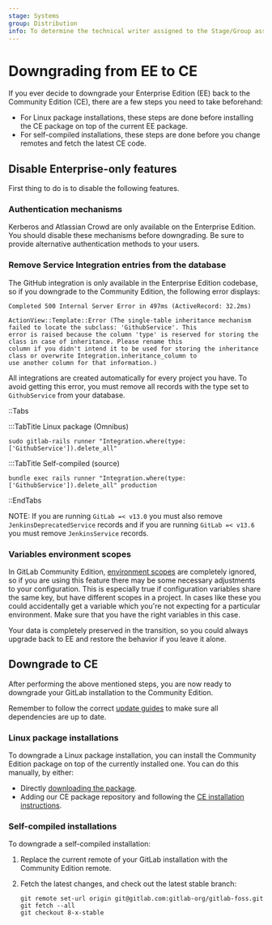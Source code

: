 ```yaml
---
stage: Systems
group: Distribution
info: To determine the technical writer assigned to the Stage/Group associated with this page, see https://about.gitlab.com/handbook/product/ux/technical-writing/#assignments
---
```


# Downgrading from EE to CE

If you ever decide to downgrade your Enterprise Edition (EE) back to the
Community Edition (CE), there are a few steps you need to take beforehand:

- For Linux package installations, these steps are done before installing the CE package on top of the current EE
  package.
- For self-compiled installations, these steps are done before you change remotes and fetch the latest CE code.

## Disable Enterprise-only features

First thing to do is to disable the following features.

### Authentication mechanisms

Kerberos and Atlassian Crowd are only available on the Enterprise Edition. You
should disable these mechanisms before downgrading. Be sure to provide
alternative authentication methods to your users.

### Remove Service Integration entries from the database

The GitHub integration is only available in the Enterprise Edition codebase,
so if you downgrade to the Community Edition, the following error displays:

```plaintext
Completed 500 Internal Server Error in 497ms (ActiveRecord: 32.2ms)

ActionView::Template::Error (The single-table inheritance mechanism failed to locate the subclass: 'GithubService'. This
error is raised because the column 'type' is reserved for storing the class in case of inheritance. Please rename this
column if you didn't intend it to be used for storing the inheritance class or overwrite Integration.inheritance_column to
use another column for that information.)
```

All integrations are created automatically for every project you have.
To avoid getting this error, you must remove all records with the type set to
`GithubService` from your database.

::Tabs

:::TabTitle Linux package (Omnibus)

```shell
sudo gitlab-rails runner "Integration.where(type: ['GithubService']).delete_all"
```

:::TabTitle Self-compiled (source)

```shell
bundle exec rails runner "Integration.where(type: ['GithubService']).delete_all" production
```

::EndTabs

NOTE:
If you are running `GitLab =< v13.0` you must also remove `JenkinsDeprecatedService` records
and if you are running `GitLab =< v13.6` you must remove `JenkinsService` records.

### Variables environment scopes

In GitLab Community Edition, [environment scopes](../user/group/clusters/index.md#environment-scopes)
are completely ignored, so if you are using this feature there may be some
necessary adjustments to your configuration. This is especially true if
configuration variables share the same key, but have different
scopes in a project. In cases like these you could accidentally get a variable
which you're not expecting for a particular environment. Make sure that you have
the right variables in this case.

Your data is completely preserved in the transition, so you could always upgrade
back to EE and restore the behavior if you leave it alone.

## Downgrade to CE

After performing the above mentioned steps, you are now ready to downgrade your
GitLab installation to the Community Edition.

Remember to follow the correct [update guides](../update/index.md) to make sure all dependencies are up to date.

### Linux package installations

To downgrade a Linux package installation, you can install the Community Edition package on top of
the currently installed one. You can do this manually, by either:

- Directly [downloading the package](https://packages.gitlab.com/gitlab/gitlab-ce).
- Adding our CE package repository and following the  [CE installation instructions](https://about.gitlab.com/install/?version=ce).

### Self-compiled installations

To downgrade a self-compiled installation:

1. Replace the current remote of your GitLab installation with the Community Edition remote.
1. Fetch the latest changes, and check out the latest stable branch:

   ```shell
   git remote set-url origin git@gitlab.com:gitlab-org/gitlab-foss.git
   git fetch --all
   git checkout 8-x-stable
   ```
